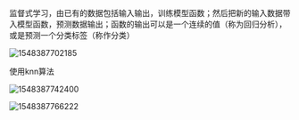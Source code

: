 监督式学习，由已有的数据包括输入输出，训练模型函数；然后把新的输入数据带入模型函数，预测数据输出；函数的输出可以是一个连续的值（称为回归分析），或是预测一个分类标签（称作分类） 



![1548387702185](C:\Users\im\Desktop\knn手写字识别\1548387702185.png)

使用knn算法 

![1548387742400](C:\Users\im\Desktop\knn手写字识别\1548387742400.png)

![1548387766222](C:\Users\im\Desktop\knn手写字识别\1548387766222.png)